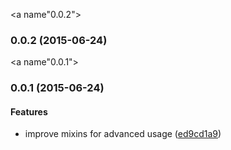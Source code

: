 <a name"0.0.2"></a>
### 0.0.2 (2015-06-24)


<a name"0.0.1"></a>
### 0.0.1 (2015-06-24)


#### Features

* improve mixins for advanced usage ([ed9cd1a9](https://github.com/pearson-higher-ed/o-icons/commit/ed9cd1a9))

